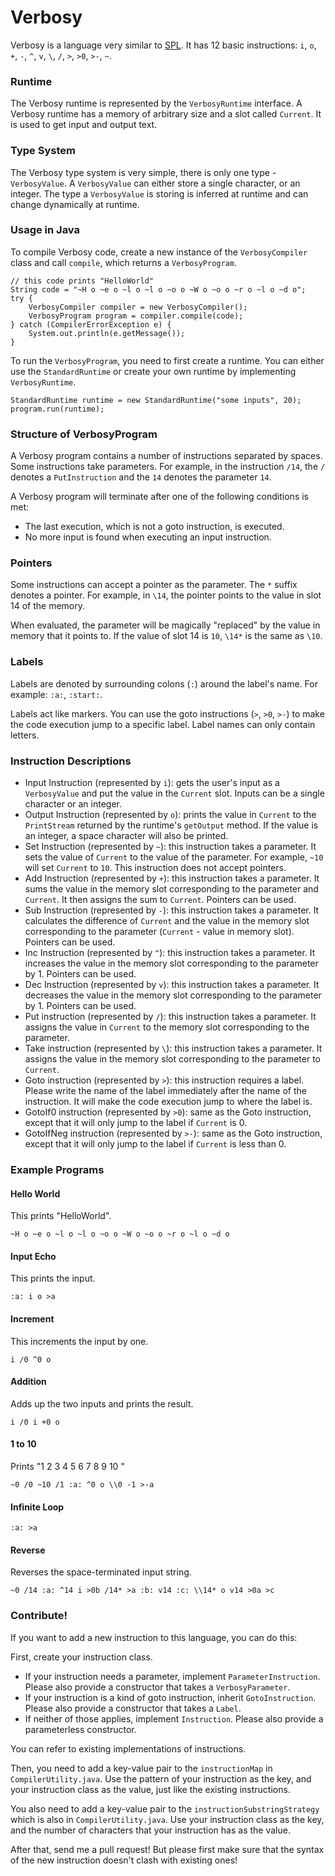 # Verbosy

Verbosy is a language very similar to [SPL](https://github.com/Sweeper777/SPL-Compiler). It has 12 basic instructions: `i`, `o`, `+`, `-`, `^`, `v`, `\`, `/`, `>`, `>0`, `>-`, `~`.

### Runtime

The Verbosy runtime is represented by the `VerbosyRuntime` interface. A Verbosy runtime has a memory of arbitrary size and a slot called `Current`. It is used to get input and output text.

### Type System

The Verbosy type system is very simple, there is only one type - `VerbosyValue`. A `VerbosyValue` can either store a single character, or an integer. The type a `VerbosyValue` is storing is inferred at runtime and can change dynamically at runtime.

### Usage in Java

To compile Verbosy code, create a new instance of the `VerbosyCompiler` class and call `compile`, which returns a `VerbosyProgram`.

```
// this code prints "HelloWorld"
String code = "~H o ~e o ~l o ~l o ~o o ~W o ~o o ~r o ~l o ~d o";
try {
    VerbosyCompiler compiler = new VerbosyCompiler();
    VerbosyProgram program = compiler.compile(code);
} catch (CompilerErrorException e) {
    System.out.println(e.getMessage());
}
```

To run the `VerbosyProgram`, you need to first create a runtime. You can either use the `StandardRuntime` or create your own runtime by implementing `VerbosyRuntime`.

```
StandardRuntime runtime = new StandardRuntime("some inputs", 20);
program.run(runtime);
```

### Structure of VerbosyProgram

A Verbosy program contains a number of instructions separated by spaces. Some instructions take parameters. For example, in the instruction `/14`, the `/` denotes a `PutInstruction` and the `14` denotes the parameter `14`.

A Verbosy program will terminate after one of the following conditions is met:

- The last execution, which is not a goto instruction, is executed.
- No more input is found when executing an input instruction.

### Pointers

Some instructions can accept a pointer as the parameter. The `*` suffix denotes a pointer. For example, in `\14`, the pointer points to the value in slot 14 of the memory.

When evaluated, the parameter will be magically "replaced" by the value in memory that it points to. If the value of slot 14 is `10`, `\14*` is the same as `\10`.

### Labels

Labels are denoted by surrounding colons (`:`) around the label's name. For example: `:a:`, `:start:`.

Labels act like markers. You can use the goto instructions (`>`, `>0`, `>-`) to make the code execution jump to a specific label. Label names can only contain letters.

### Instruction Descriptions

- Input Instruction (represented by `i`): gets the user's input as a `VerbosyValue` and put the value in the `Current` slot. Inputs can be a single character or an integer.
- Output Instruction (represented by `o`): prints the value in `Current` to the `PrintStream` returned by the runtime's `getOutput` method. If the value is an integer, a space character will also be printed.
- Set Instruction (represented by `~`): this instruction takes  a parameter. It sets the value of `Current` to the value of the parameter. For example, `~10` will set `Current` to `10`. This instruction does not accept pointers.
- Add Instruction (represented by `+`): this instruction takes a parameter. It sums the value in the memory slot corresponding to the parameter and `Current`. It then assigns the sum to `Current`. Pointers can be used.
- Sub Instruction (represented by `-`): this instruction takes a parameter. It calculates the difference of `Current` and the value in the memory slot corresponding to the parameter (`Current` - value in memory slot). Pointers can be used.
- Inc Instruction (represented by `^`): this instruction takes a parameter. It increases the value in the memory slot corresponding to the parameter by 1. Pointers can be used.
- Dec Instruction (represented by `v`): this instruction takes a parameter. It decreases the value in the memory slot corresponding to the parameter by 1. Pointers can be used.
- Put instruction (represented by `/`): this instruction takes a parameter. It assigns the value in `Current` to the memory slot corresponding to the parameter.
- Take instruction (represented by `\`): this instruction takes a parameter. It assigns the value in the memory slot corresponding to the parameter to `Current`.
- Goto instruction (represented by `>`): this instruction requires a label. Please write the name of the label immediately after the name of the instruction. It will make the code execution jump to where the label is.
- GotoIf0 instruction (represented by `>0`): same as the Goto instruction, except that it will only jump to the label if `Current` is 0.
- GotoIfNeg instruction (represented by `>-`): same as the Goto instruction, except that it will only jump to the label if `Current` is less than 0.

### Example Programs

#### Hello World

This prints "HelloWorld".

    ~H o ~e o ~l o ~l o ~o o ~W o ~o o ~r o ~l o ~d o
    
#### Input Echo

This prints the input.

    :a: i o >a
    
#### Increment

This increments the input by one.

    i /0 ^0 o
    
#### Addition

Adds up the two inputs and prints the result.

    i /0 i +0 o
    
#### 1 to 10

Prints "1 2 3 4 5 6 7 8 9 10 "

    ~0 /0 ~10 /1 :a: ^0 o \\0 -1 >-a
    
#### Infinite Loop

    :a: >a
    
#### Reverse

Reverses the space-terminated input string.

    ~0 /14 :a: ^14 i >0b /14* >a :b: v14 :c: \\14* o v14 >0a >c
    
### Contribute!

If you want to add a new instruction to this language, you can do this:

First, create your instruction class. 

- If your instruction needs a parameter, implement `ParameterInstruction`. Please also provide a constructor that takes a `VerbosyParameter`.
- If your instruction is a kind of goto instruction, inherit `GotoInstruction`. Please also provide a constructor that takes a `Label`.
- If neither of those applies, implement `Instruction`. Please also provide a parameterless constructor.

You can refer to existing implementations of instructions.

Then, you need to add a key-value pair to the `instructionMap` in `CompilerUtility.java`. Use the pattern of your instruction as the key, and your instruction class as the value, just like the existing instructions.

You also need to add a key-value pair to the `instructionSubstringStrategy` which is also in `CompilerUtility.java`. Use your instruction class as the key, and the number of characters that your instruction has as the value.

After that, send me a pull request! But please first make sure that the syntax of the new instruction doesn't clash with existing ones!
